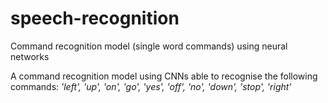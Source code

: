# speech-recognition
Command recognition model (single word commands) using neural networks 

A command recognition model using CNNs able to recognise the following commands:
*'left', 'up', 'on', 'go', 'yes', 'off', 'no', 'down', 'stop', 'right'*

